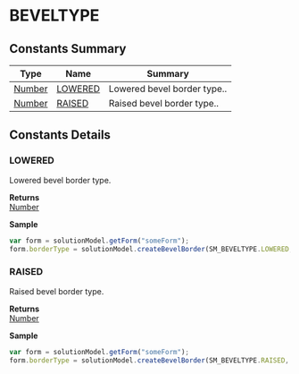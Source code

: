# BEVELTYPE

## Constants Summary

| Type                          | Name                            | Summary                     |
| ----------------------------- | ------------------------------- | --------------------------- |
| [Number](../js-lib/number.md) | [LOWERED](beveltype.md#LOWERED) | Lowered bevel border type.. |
| [Number](../js-lib/number.md) | [RAISED](beveltype.md#RAISED)   | Raised bevel border type..  |

## Constants Details

### LOWERED

Lowered bevel border type.

**Returns**\
[Number](../js-lib/number.md)

**Sample**

```javascript
var form = solutionModel.getForm("someForm");
form.borderType = solutionModel.createBevelBorder(SM_BEVELTYPE.LOWERED, '#ff0000', '#00ff00','#f0000f', '#0000ff');
```

### RAISED

Raised bevel border type.

**Returns**\
[Number](../js-lib/number.md)

**Sample**

```javascript
var form = solutionModel.getForm("someForm");
form.borderType = solutionModel.createBevelBorder(SM_BEVELTYPE.RAISED, '#ff0000', '#00ff00','#f0000f', '#0000ff');
```
